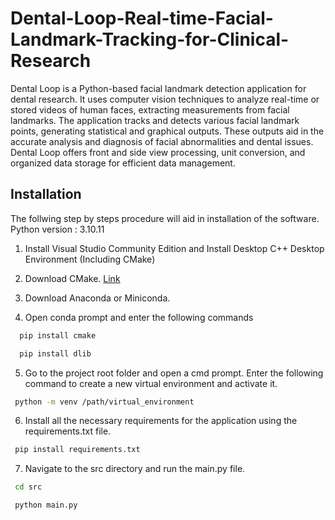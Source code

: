# Dental-Loop-Real-time-Facial-Landmark-Tracking-for-Clinical-Research

Dental Loop is a Python-based facial landmark detection application for dental research. It uses computer vision techniques to analyze real-time or stored videos of human faces, extracting measurements from facial landmarks. The application tracks and detects various facial landmark points, generating statistical and graphical outputs. These outputs aid in the accurate analysis and diagnosis of facial abnormalities and dental issues. Dental Loop offers front and side view processing, unit conversion, and organized data storage for efficient data management.


## Installation
The follwing step by steps procedure will aid in installation of the software. Python version : 3.10.11
1. Install Visual Studio Community Edition and Install Desktop C++ Desktop Environment (Including CMake)
2. Download CMake. [Link](https://cmake.org/download/)
3. Download Anaconda or Miniconda.

4. Open conda prompt and enter the following commands

```bash
  pip install cmake
```

```bash
  pip install dlib
```
5. Go to the project root folder and open a cmd prompt. Enter the following command to create a new virtual environment and activate it.
```bash
 python -m venv /path/virtual_environment 
```
6. Install all the necessary requirements for the application using the requirements.txt file.
```bash
 pip install requirements.txt 
```
7. Navigate to the src directory and run the main.py file.
```bash
 cd src 
```
```bash
 python main.py 
```
